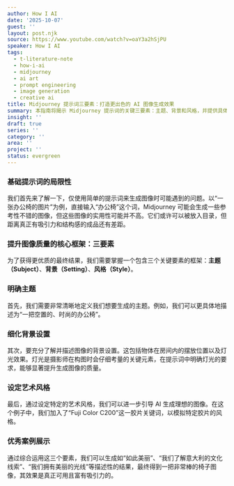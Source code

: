 ```yaml
---
author: How I AI
date: '2025-10-07'
guest: ''
layout: post.njk
source: https://www.youtube.com/watch?v=oaY3a2hSjPU
speaker: How I AI
tags:
  - t-literature-note
  - how-i-ai
  - midjourney
  - ai art
  - prompt engineering
  - image generation
  - creative ai
title: Midjourney 提示词三要素：打造更出色的 AI 图像生成效果
summary: 本指南将揭示 Midjourney 提示词的关键三要素：主题、背景和风格，并提供具体示例，帮助您生成更具结构感和艺术性的 AI 图像。
insight: ''
draft: true
series: ''
category: ''
area: ''
project: ''
status: evergreen
---
```

### 基础提示词的局限性

我们首先来了解一下，仅使用简单的提示词来生成图像时可能遇到的问题。以“一张办公椅的图片”为例，直接输入“办公椅”这个词，Midjourney 可能会生成一些参考性不错的图像，但这些图像的实用性可能并不高。它们或许可以被放入目录，但距离真正有吸引力和结构感的成品还有差距。

### 提升图像质量的核心框架：三要素

为了获得更优质的最终结果，我们需要掌握一个包含三个关键要素的框架：**主题（Subject）**、**背景（Setting）**、**风格（Style）**。

### 明确主题

首先，我们需要非常清晰地定义我们想要生成的主题。例如，我们可以更具体地描述为“一把空置的、时尚的办公椅”。

### 细化背景设置

其次，要充分了解并描述图像的背景设置。这包括物体在房间内的摆放位置以及灯光效果。灯光是摄影师在构图时会仔细考量的关键元素，在提示词中明确灯光的要求，能够显著提升生成图像的质量。

### 设定艺术风格

最后，通过设定特定的艺术风格，我们可以进一步引导 AI 生成理想的图像。在这个例子中，我们加入了“Fuji Color C200”这一胶片关键词，以模拟特定胶片的风格。

### 优秀案例展示

通过综合运用这三个要素，我们可以生成如“如此美丽”、“我们了解意大利的文化线索”、“我们拥有美丽的光线”等描述性的结果，最终得到一把非常棒的椅子图像，其效果是真正可用且富有吸引力的。
